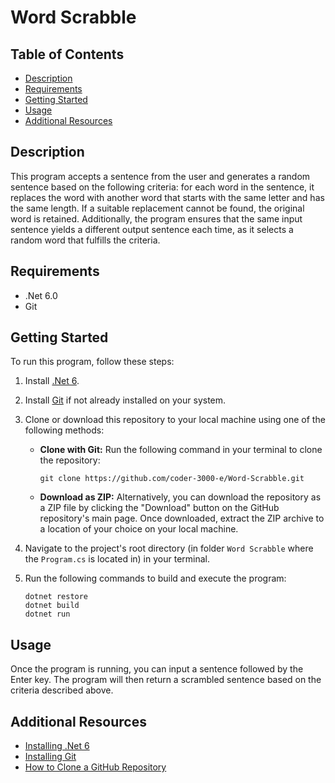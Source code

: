 # Word Scrabble

## Table of Contents 
  - [Description](#description)
  - [Requirements](#requirements)
  - [Getting Started](#getting-started)
  - [Usage](#usage)
  - [Additional Resources](#additional-resources)

## Description
This program accepts a sentence from the user and generates a random sentence based on the following criteria: for each word in the sentence, it replaces the word with another word that starts with the same letter and has the same length. If a suitable replacement cannot be found, the original word is retained. Additionally, the program ensures that the same input sentence yields a different output sentence each time, as it selects a random word that fulfills the criteria.

## Requirements
- .Net 6.0
- Git

## Getting Started
To run this program, follow these steps:

1. Install [.Net 6](https://dotnet.microsoft.com/en-us/download/dotnet/6.0).

2. Install [Git](https://git-scm.com/downloads) if not already installed on your system.

3. Clone or download this repository to your local machine using one of the following methods:

   - **Clone with Git:** Run the following command in your terminal to clone the repository:
     ```
     git clone https://github.com/coder-3000-e/Word-Scrabble.git
     ```

   - **Download as ZIP:** Alternatively, you can download the repository as a ZIP file by clicking the "Download" button on the GitHub repository's main page. Once downloaded, extract the ZIP archive to a location of your choice on your local machine.

4. Navigate to the project's root directory (in folder `Word Scrabble` where the `Program.cs` is located in) in your terminal.

5. Run the following commands to build and execute the program:
   ```
   dotnet restore
   dotnet build
   dotnet run
   ```

## Usage
Once the program is running, you can input a sentence followed by the Enter key. The program will then return a scrambled sentence based on the criteria described above.

## Additional Resources
- [Installing .Net 6](https://dotnet.microsoft.com/en-us/download/dotnet/6.0)
- [Installing Git](https://git-scm.com/downloads)
- [How to Clone a GitHub Repository](https://docs.github.com/en/repositories/creating-and-managing-repositories/cloning-a-repository)
